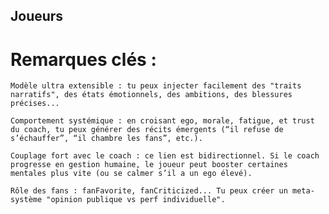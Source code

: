 ## Joueurs

# Remarques clés :

    Modèle ultra extensible : tu peux injecter facilement des "traits narratifs", des états émotionnels, des ambitions, des blessures précises...

    Comportement systémique : en croisant ego, morale, fatigue, et trust du coach, tu peux générer des récits émergents (“il refuse de s’échauffer”, “il chambre les fans”, etc.).

    Couplage fort avec le coach : ce lien est bidirectionnel. Si le coach progresse en gestion humaine, le joueur peut booster certaines mentales plus vite (ou se calmer s’il a un ego élevé).

    Rôle des fans : fanFavorite, fanCriticized... Tu peux créer un meta-système "opinion publique vs perf individuelle".
